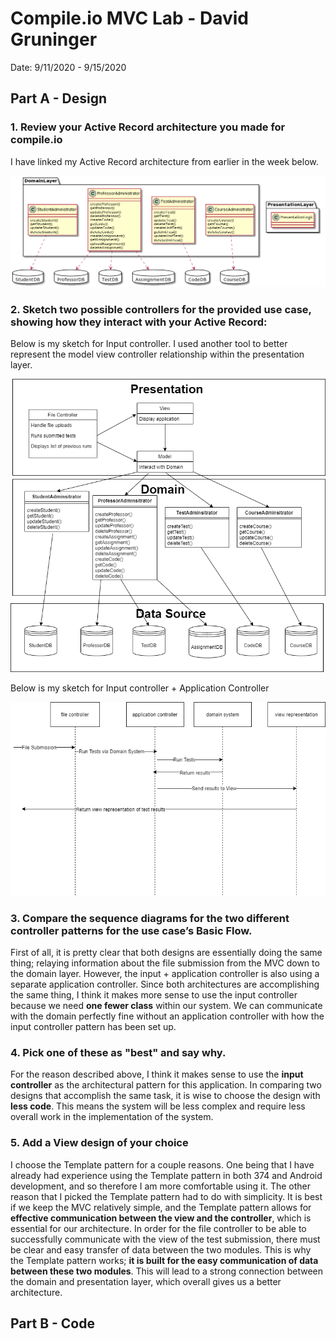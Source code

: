 # Compile.io MVC Lab - David Gruninger

Date: 9/11/2020 - 9/15/2020

## Part A - Design

### 1. Review your Active Record architecture you made for compile.io

I have linked my Active Record architecture from earlier in the week below.

![Mod View](images/ActiveRecord.png)

### 2. Sketch two possible controllers for the provided use case, showing how they interact with your Active Record:

Below is my sketch for Input controller. I used another tool to better represent the model view controller relationship within the presentation layer.

![Mod View](images/InputController.png)

Below is my sketch for Input controller + Application Controller

![Mod View](images/InputApplicationController.png)

### 3. Compare the sequence diagrams for the two different controller patterns for the use case’s Basic Flow.

First of all, it is pretty clear that both designs are essentially doing the same thing; relaying information about the file submission from the MVC down to the domain layer.
However, the input + application controller is also using a separate application controller. Since both architectures are accomplishing the same thing, I think
it makes more sense to use the input controller because we need **one fewer class** within our system. We can communicate with the domain perfectly fine
without an application controller with how the input controller pattern has been set up.

### 4. Pick one of these as "best" and say why.

For the reason described above, I think it makes sense to use the **input controller** as the architectural pattern for this application. In comparing two designs
that accomplish the same task, it is wise to choose the design with **less code**. This means the system will be less complex and require less overall work in the
implementation of the system.

### 5. Add a View design of your choice

I choose the Template pattern for a couple reasons. One being that I have already had experience using the Template pattern in both 374 and Android development,
and so therefore I am more comfortable using it. The other reason that I picked the Template pattern had to do with simplicity. It is best if we keep the MVC
relatively simple, and the Template pattern allows for **effective communication between the view and the controller**, which is essential for our architecture. In order
for the file controller to be able to successfully communicate with the view of the test submission, there must be clear and easy transfer of data between the
two modules. This is why the Template pattern works; **it is built for the easy communication of data between these two modules**. This will lead to a strong
connection between the domain and presentation layer, which overall gives us a better architecture.

## Part B - Code